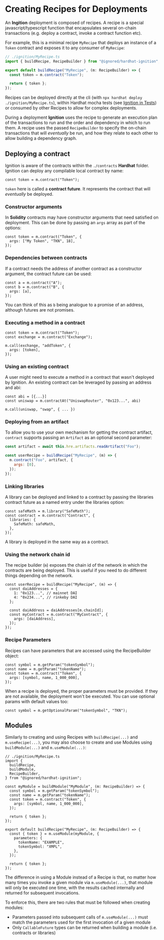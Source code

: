 # Creating Recipes for Deployments

An **Ingition** deployment is composed of recipes. A recipe is a special javascript/typescript function that encapsulates several on-chain transactions (e.g. deploy a contract, invoke a contract function etc).

For example, this is a minimal recipe `MyRecipe` that deploys an instance of a `Token` contract and exposes it to any consumer of `MyRecipe`:

```javascript
// ./ignition/MyRecipe.ts
import { buildRecipe, RecipeBuilder } from "@ignored/hardhat-ignition";

export default buildRecipe("MyRecipe", (m: RecipeBuilder) => {
  const token = m.contract("Token");

  return { token };
});
```

Recipes can be deployed directly at the cli (with `npx hardhat deploy ./ignition/MyRecipe.ts`), within Hardhat mocha tests (see [Ignition in Tests](TBD)) or consumed by other Recipes to allow for complex deployments.

During a deployment **Ignition** uses the recipe to generate an execution plan of the transactions to run and the order and dependency in which to run them. A recipe uses the passed `RecipeBuilder` to specify the on-chain transactions that will _eventually_ be run, and how they relate to each other to allow building a dependency graph.

## Deploying a contract

Ignition is aware of the contracts within the `./contracts` **Hardhat** folder. Ignition can deploy any compilable local contract by name:

```tsx
const token = m.contract("Token");
```

`token` here is called a **contract future**. It represents the contract that will _eventually_ be deployed.

### Constructor arguments

In **Solidity** contracts may have constructor arguments that need satisfied on deployment. This can be done by passing an `args` array as part of the options:

```tsx
const token = m.contract("Token", {
  args: ["My Token", "TKN", 18],
});
```

### Dependencies between contracts

If a contract needs the address of another contract as a constructor argument, the contract future can be used:

```tsx
const a = m.contract("A");
const b = m.contract("B", {
  args: [a],
});
```

You can think of this as `b` being analogue to a promise of an address, although futures are not promises.

### Executing a method in a contract

```tsx
const token = m.contract("Token");
const exchange = m.contract("Exchange");

m.call(exchange, "addToken", {
  args: [token],
});
```

### Using an existing contract

A user might need to execute a method in a contract that wasn't deployed by Ignition. An existing contract can be leveraged by passing an address and abi:

```tsx
const abi = [{...}]
const uniswap = m.contractAt("UniswapRouter", "0x123...", abi)

m.call(uniswap, "swap", { ... })
```

### Deploying from an artifact

To allow you to use your own mechanism for getting the contract artifact, `contract` supports passing an `Artifact` as an optional second parameter:

```javascript
const artifact = await this.hre.artifacts.readArtifact("Foo");

const userRecipe = buildRecipe("MyRecipe", (m) => {
  m.contract("Foo", artifact, {
    args: [0],
  });
});
```

### Linking libraries

A library can be deployed and linked to a contract by passing the libraries contract future as a named entry under the libraries option:

```tsx
const safeMath = m.library("SafeMath");
const contract = m.contract("Contract", {
  libraries: {
    SafeMath: safeMath,
  },
});
```

A library is deployed in the same way as a contract.

### Using the network chain id

The recipe builder (`m`) exposes the chain id of the network in which the contracts are being deployed. This is useful if you need to do different things depending on the network.

```tsx
const userRecipe = buildRecipe("MyRecipe", (m) => {
  const daiAddresses = {
    1: "0x123...", // mainnet DAI
    4: "0x234...", // rinkeby DAI
  };

  const daiAddress = daiAddresses[m.chainId];
  const myContract = m.contract("MyContract", {
    args: [daiAddress],
  });
});
```

### Recipe Parameters

Recipes can have parameters that are accessed using the RecipeBuilder object:

```tsx
const symbol = m.getParam("tokenSymbol");
const name = m.getParam("tokenName");
const token = m.contract("Token", {
  args: [symbol, name, 1_000_000],
});
```

When a recipe is deployed, the proper parameters must be provided. If they are not available, the deployment won't be executed. You can use optional params with default values too:

```tsx
const symbol = m.getOptionalParam("tokenSymbol", "TKN");
```

## Modules

Similarly to creating and using Recipes with `buildRecipe(...)` and `m.useRecipe(...)`, you may also choose to create and use Modules using `buildModule(...)` and `m.useModule(...)`:

```tsx
// ./ignition/MyRecipe.ts
import {
  buildRecipe,
  buildModule,
  RecipeBuilder,
} from "@ignored/hardhat-ignition";

const myModule = buildModule("MyModule", (m: RecipeBuilder) => {
  const symbol = m.getParam("tokenSymbol");
  const name = m.getParam("tokenName");
  const token = m.contract("Token", {
    args: [symbol, name, 1_000_000],
  });

  return { token };
});

export default buildRecipe("MyRecipe", (m: RecipeBuilder) => {
  const { token } = m.useModule(myModule, {
    parameters: {
      tokenName: "EXAMPLE",
      tokenSymbol: "XMPL",
    },
  });

  return { token };
});
```

The difference in using a Module instead of a Recipe is that, no matter how many times you invoke a given module via `m.useModule(...)`, that module will only be executed one time, with the results cached internally and returned for subsequent invocations.

To enforce this, there are two rules that must be followed when creating modules:

- Parameters passed into subsequent calls of `m.useModule(...)` must match the parameters used for the first invocation of a given module
- Only `CallableFuture` types can be returned when building a module (i.e. contracts or libraries)
